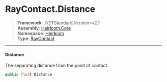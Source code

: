 # RayContact.Distance

> **Framework**: .NETStandard,Version=v2.1  
> **Assembly**: [Heirloom.Core][0]  
> **Namespace**: [Heirloom][0]  
> **Type**: [RayContact][1]  

--------------------------------------------------------------------------------

#### Distance

The separating distance from the point of contact.

```cs
public float Distance
```

[0]: ../Heirloom.Core.md
[1]: Heirloom.RayContact.md
